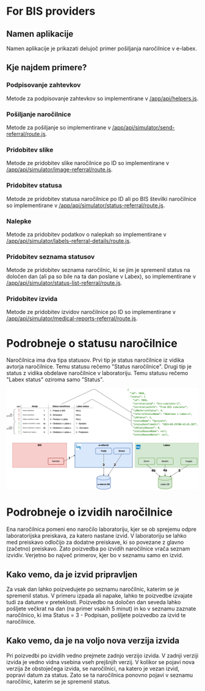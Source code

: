 # For BIS providers
## Namen aplikacije
Namen aplikacije je prikazati delujoč primer pošiljanja naročilnice v e-labex.

## Kje najdem primere?
### Podpisovanje zahtevkov
Metode za podpisovanje zahtevkov so implementirane v [/app/api/helpers.js](https://github.com/premisa-si/e-labex-bis-simulator/blob/main/src/app/api/helpers.js#L4).

### Pošiljanje naročilnice
Metode za pošiljanje so implementirane v [/app/api/simulator/send-referral/route.js](https://github.com/premisa-si/e-labex-bis-simulator/blob/main/src/app/api/simulator/send-referral/route.js#L5).

### Pridobitev slike
Metode ze pridobitev slike naročilnice po ID so implementirane v [/app/api/simulator/image-referral/route.js](https://github.com/premisa-si/e-labex-bis-simulator/blob/main/src/app/api/simulator/image-referral/route.js#L5).

### Pridobitev statusa
Metode ze pridobitev statusa naročilnice po ID ali po BIS številki naročilnice so implementirane v [/app/api/simulator/status-referral/route.js](https://github.com/premisa-si/e-labex-bis-simulator/blob/main/src/app/api/simulator/status-referral/route.js#L5).

### Nalepke
Metode za pridobitev podatkov o nalepkah so implementirane v [/app/api/simulator/labels-referral-details/route.js](https://github.com/premisa-si/e-labex-bis-simulator/blob/main/src/app/api/simulator/labels-referral-details/route.js#L5).

### Pridobitev seznama statusov
Metode ze pridobitev seznama naročilnic, ki se jim je spremenil status na določen dan (ali pa so bile na ta dan poslane v Labex), so implementirane v [/app/api/simulator/status-list-referral/route.js](https://github.com/premisa-si/e-labex-bis-simulator/blob/main/src/app/api/simulator/status-list-referral/route.js#L5).

### Pridobitev izvida
Metode ze pridobitev izvidov naročilnice po ID so implementirane v [/app/api/simulator/medical-reports-referral/route.js](https://github.com/premisa-si/e-labex-bis-simulator/blob/main/src/app/api/simulator/medical-reports-referral/route.js#L5).

# Podrobneje o statusu naročilnice
Naročilnica ima dva tipa statusov. Prvi tip je status naročilnice iz vidika avtorja naročilnice. Temu statusu rečemo "Status naročilnice". Drugi tip je status z vidika obdelave naročilnice v laboratoriju. Temu statusu rečemo "Labex status" oziroma samo "Status".

![Razlaga statusa naročilnice](./e-referral-status-demystified.png)

# Podrobneje o izvidih naročilnice
Ena naročilnica pomeni eno naročilo laboratoriju, kjer se ob sprejemu odpre laboratorijska preiskava, za katero nastane izvid.
V laboratoriju se lahko med preiskavo odločijo za dodatne preiskave, ki so povezane z glavno (začetno) preiskavo. Zato poizvedba
po izvidih naročilnice vrača seznam izvidiv. Verjetno bo največ primerov, kjer bo v seznamu samo en izvid.

## Kako vemo, da je izvid pripravljen
Za vsak dan lahko poizvedujete po seznamu naročilnic, katerim se je spremenil status. V primeru izpada ali napake, lahko te poizvedbe izvajate tudi za datume v preteklosti. Poizvedbo na določen dan seveda lahko pošljete večkrat na dan (na primer vsakih 5 minut) in ko v seznamu zaznate naročilnico, ki ima Status = 3 - Podpisan, pošljete poizvedbo za izvid te naročilnice.

## Kako vemo, da je na voljo nova verzija izvida
Pri poizvedbi po izvidih vedno prejmete zadnjo verzijo izvida. V zadnji verziji izvida je vedno vidna vsebina vseh prejšnjih
verzij.
V kolikor se pojavi nova verzija že obstoječega izvida, se naročilnici, na katero je vezan izvid, popravi datum za status. Zato se ta naročilnica ponovno pojavi v seznamu naročilnic, katerim se je spremenil status.

